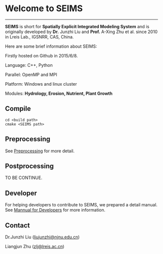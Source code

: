 Welcome to SEIMS
==========
----------

**SEIMS** is short for **Spatially Explicit Integrated Modeling System** and is originally developed by **Dr.** Junzhi Liu and **Prof.** A-Xing Zhu et al. since 2010 in Lreis Lab., IGSNRR, CAS, China.

Here are some brief information about SEIMS:

Firstly hosted on Github in 2015/6/8.

Language: C++, Python

Parallel: OpenMP and MPI

Platform: Windows and linux cluster

Modules:  **Hydrology, Erosion, Nutrient, Plant Growth**

Compile
----------
~~~
cd <build path>
cmake <SEIMS path>
~~~

Preprocessing
----------

See [Preprocessing](doc/Preprocess.md) for more detail.

Postprocessing
----------
TO BE CONTINUE.

Developer
----------
For helping developers to contribute to SEIMS, we prepared a detail manual.
See [Mannual for Developers](doc/Developers.md) for more information.

Contact
----------
Dr.Junzhi Liu (liujunzhi@njnu.edu.cn)

Liangjun Zhu (zlj@lreis.ac.cn)

